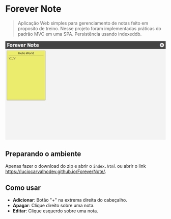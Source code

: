 # Forever Note
>Aplicação Web simples para gerenciamento de notas feito em proposito de treino. Nesse projeto foram implementadas práticas do padrão MVC em uma SPA. Persistência usando indexeddb.

![ForeverNote Print](https://github.com/LucioCarvalhoDev/ForeverNote/blob/master/banner-readme.png)

## Preparando o ambiente
 Apenas fazer o download do zip e abrir o ```index.html``` ou abrir o link https://luciocarvalhodev.github.io/ForeverNote/.

## Como usar
 - **Adicionar**: Botão "+" na extrema direita do cabeçalho.
 - **Apagar**: Clique direito sobre uma nota.
 - **Editar**: Clique esquerdo sobre uma nota.

